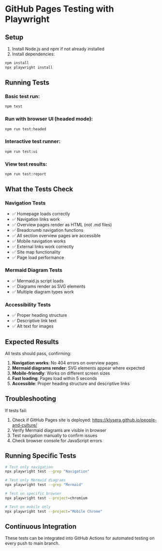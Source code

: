 # GitHub Pages Testing with Playwright

## Setup

1. Install Node.js and npm if not already installed
2. Install dependencies:
```bash
npm install
npx playwright install
```

## Running Tests

### Basic test run:
```bash
npm test
```

### Run with browser UI (headed mode):
```bash
npm run test:headed
```

### Interactive test runner:
```bash
npm run test:ui
```

### View test results:
```bash
npm run test:report
```

## What the Tests Check

### Navigation Tests
- ✅ Homepage loads correctly
- ✅ Navigation links work
- ✅ Overview pages render as HTML (not .md files)
- ✅ Breadcrumb navigation functions
- ✅ All section overview pages are accessible
- ✅ Mobile navigation works
- ✅ External links work correctly
- ✅ Site map functionality
- ✅ Page load performance

### Mermaid Diagram Tests
- ✅ Mermaid.js script loads
- ✅ Diagrams render as SVG elements
- ✅ Multiple diagram types work

### Accessibility Tests
- ✅ Proper heading structure
- ✅ Descriptive link text
- ✅ Alt text for images

## Expected Results

All tests should pass, confirming:
1. **Navigation works**: No 404 errors on overview pages
2. **Mermaid diagrams render**: SVG elements appear where expected
3. **Mobile-friendly**: Works on different screen sizes
4. **Fast loading**: Pages load within 5 seconds
5. **Accessible**: Proper heading structure and descriptive links

## Troubleshooting

If tests fail:
1. Check if GitHub Pages site is deployed: https://klysera.github.io/people-and-culture/
2. Verify Mermaid diagrams are visible in browser
3. Test navigation manually to confirm issues
4. Check browser console for JavaScript errors

## Running Specific Tests

```bash
# Test only navigation
npx playwright test --grep "Navigation"

# Test only Mermaid diagrams
npx playwright test --grep "Mermaid"

# Test on specific browser
npx playwright test --project=chromium

# Test on mobile only
npx playwright test --project="Mobile Chrome"
```

## Continuous Integration

These tests can be integrated into GitHub Actions for automated testing on every push to main branch.